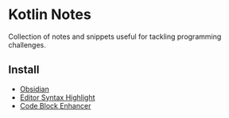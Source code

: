 # Kotlin Notes

Collection of notes and snippets useful for tackling programming challenges.

## Install

- [Obsidian](https://obsidian.md/)
- [Editor Syntax Highlight](https://github.com/deathau/cm-editor-syntax-highlight-obsidian)
- [Code Block Enhancer](https://github.com/nyable/obsidian-code-block-enhancer)

